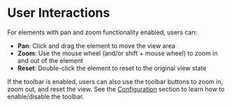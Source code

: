 # User Interactions

For elements with pan and zoom functionality enabled, users can:

- **Pan**: Click and drag the element to move the view area
- **Zoom**: Use the mouse wheel (and/or shift + mouse wheel) to zoom in and out of the element
- **Reset**: Double-click the element to reset to the original view state

If the toolbar is enabled, users can also use the toolbar buttons to zoom in, zoom out, and reset the view. See the
[Configuration](03-getting-started/02-configuration.md) section to learn how to enable/disable the toolbar.

